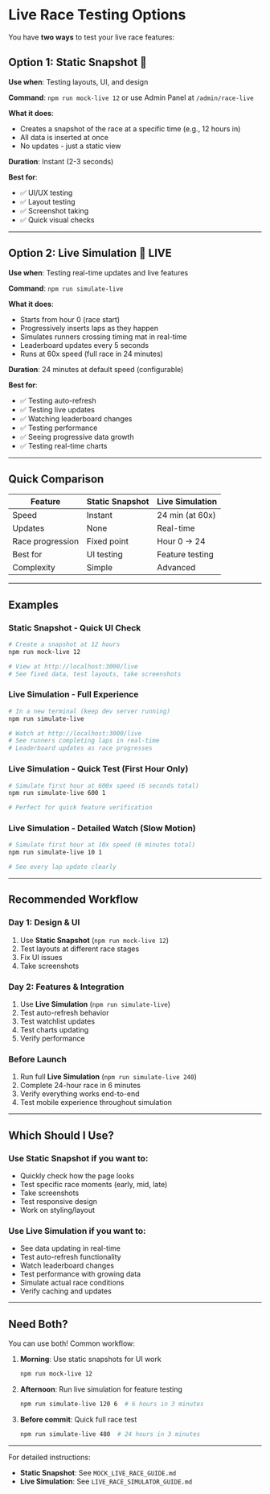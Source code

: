 # Live Race Testing Options

You have **two ways** to test your live race features:

## Option 1: Static Snapshot 📸

**Use when**: Testing layouts, UI, and design

**Command**: `npm run mock-live 12` or use Admin Panel at `/admin/race-live`

**What it does**:

- Creates a snapshot of the race at a specific time (e.g., 12 hours in)
- All data is inserted at once
- No updates - just a static view

**Duration**: Instant (2-3 seconds)

**Best for**:

- ✅ UI/UX testing
- ✅ Layout testing
- ✅ Screenshot taking
- ✅ Quick visual checks

---

## Option 2: Live Simulation 🔴 LIVE

**Use when**: Testing real-time updates and live features

**Command**: `npm run simulate-live`

**What it does**:

- Starts from hour 0 (race start)
- Progressively inserts laps as they happen
- Simulates runners crossing timing mat in real-time
- Leaderboard updates every 5 seconds
- Runs at 60x speed (full race in 24 minutes)

**Duration**: 24 minutes at default speed (configurable)

**Best for**:

- ✅ Testing auto-refresh
- ✅ Testing live updates
- ✅ Watching leaderboard changes
- ✅ Testing performance
- ✅ Seeing progressive data growth
- ✅ Testing real-time charts

---

## Quick Comparison

| Feature          | Static Snapshot | Live Simulation |
| ---------------- | --------------- | --------------- |
| Speed            | Instant         | 24 min (at 60x) |
| Updates          | None            | Real-time       |
| Race progression | Fixed point     | Hour 0 → 24     |
| Best for         | UI testing      | Feature testing |
| Complexity       | Simple          | Advanced        |

---

## Examples

### Static Snapshot - Quick UI Check

```bash
# Create a snapshot at 12 hours
npm run mock-live 12

# View at http://localhost:3000/live
# See fixed data, test layouts, take screenshots
```

### Live Simulation - Full Experience

```bash
# In a new terminal (keep dev server running)
npm run simulate-live

# Watch at http://localhost:3000/live
# See runners completing laps in real-time
# Leaderboard updates as race progresses
```

### Live Simulation - Quick Test (First Hour Only)

```bash
# Simulate first hour at 600x speed (6 seconds total)
npm run simulate-live 600 1

# Perfect for quick feature verification
```

### Live Simulation - Detailed Watch (Slow Motion)

```bash
# Simulate first hour at 10x speed (6 minutes total)
npm run simulate-live 10 1

# See every lap update clearly
```

---

## Recommended Workflow

### Day 1: Design & UI

1. Use **Static Snapshot** (`npm run mock-live 12`)
2. Test layouts at different race stages
3. Fix UI issues
4. Take screenshots

### Day 2: Features & Integration

1. Use **Live Simulation** (`npm run simulate-live`)
2. Test auto-refresh behavior
3. Test watchlist updates
4. Test charts updating
5. Verify performance

### Before Launch

1. Run full **Live Simulation** (`npm run simulate-live 240`)
2. Complete 24-hour race in 6 minutes
3. Verify everything works end-to-end
4. Test mobile experience throughout simulation

---

## Which Should I Use?

### Use Static Snapshot if you want to:

- Quickly check how the page looks
- Test specific race moments (early, mid, late)
- Take screenshots
- Test responsive design
- Work on styling/layout

### Use Live Simulation if you want to:

- See data updating in real-time
- Test auto-refresh functionality
- Watch leaderboard changes
- Test performance with growing data
- Simulate actual race conditions
- Verify caching and updates

---

## Need Both?

You can use both! Common workflow:

1. **Morning**: Use static snapshots for UI work

   ```bash
   npm run mock-live 12
   ```

2. **Afternoon**: Run live simulation for feature testing

   ```bash
   npm run simulate-live 120 6  # 6 hours in 3 minutes
   ```

3. **Before commit**: Quick full race test
   ```bash
   npm run simulate-live 480  # 24 hours in 3 minutes
   ```

---

For detailed instructions:

- **Static Snapshot**: See `MOCK_LIVE_RACE_GUIDE.md`
- **Live Simulation**: See `LIVE_RACE_SIMULATOR_GUIDE.md`


